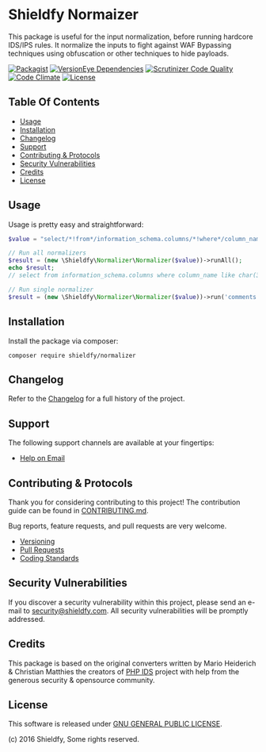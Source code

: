 # Shieldfy Normaizer

This package is useful for the input normalization, before running hardcore IDS/IPS rules. It normalize the inputs to fight against WAF Bypassing techniques using obfuscation or other techniques to hide payloads.

[![Packagist](https://img.shields.io/packagist/v/shieldfy/normalizer.svg?label=Packagist&style=flat-square)](https://packagist.org/packages/shieldfy/normalizer)
[![VersionEye Dependencies](https://img.shields.io/versioneye/d/php/shieldfy:normalizer.svg?label=Dependencies&style=flat-square)](https://www.versioneye.com/php/shieldfy:normalizer/)
[![Scrutinizer Code Quality](https://img.shields.io/scrutinizer/g/shieldfy/normalizer.svg?label=Scrutinizer&style=flat-square)](https://scrutinizer-ci.com/g/shieldfy/normalizer/)
[![Code Climate](https://img.shields.io/codeclimate/github/shieldfy/normalizer.svg?label=CodeClimate&style=flat-square)](https://codeclimate.com/github/shieldfy/normalizer)
[![License](https://img.shields.io/packagist/l/shieldfy/normalizer.svg?label=License&style=flat-square)](https://github.com/shieldfy/normalizer/blob/develop/LICENSE)


## Table Of Contents

- [Usage](#usage)
- [Installation](#installation)
- [Changelog](#changelog)
- [Support](#support)
- [Contributing & Protocols](#contributing--protocols)
- [Security Vulnerabilities](#security-vulnerabilities)
- [Credits](#credits)
- [License](#license)


## Usage

Usage is pretty easy and straightforward:

```php
$value = "select/*!from*/information_schema.columns/*!where*/column_name%20/*!like*/char(37,%20112,%2097,%20115,%20115,%2037)";

// Run all normalizers
$result = (new \Shieldfy\Normalizer\Normalizer($value))->runAll();
echo $result;
// select from information_schema.columns where column_name like char(37, 112, 97, 115, 115, 37) %pass%

// Run single normalizer
$result = (new \Shieldfy\Normalizer\Normalizer($value))->run('comments');
```


## Installation

Install the package via composer:
```shell
composer require shieldfy/normalizer
```


## Changelog

Refer to the [Changelog](CHANGELOG.md) for a full history of the project.


## Support

The following support channels are available at your fingertips:

- [Help on Email](mailto:team@shieldfy.com)


## Contributing & Protocols

Thank you for considering contributing to this project! The contribution guide can be found in [CONTRIBUTING.md](CONTRIBUTING.md).

Bug reports, feature requests, and pull requests are very welcome.

- [Versioning](CONTRIBUTING.md#versioning)
- [Pull Requests](CONTRIBUTING.md#pull-requests)
- [Coding Standards](CONTRIBUTING.md#coding-standards)


## Security Vulnerabilities

If you discover a security vulnerability within this project, please send an e-mail to [security@shieldfy.com](security@shieldfy.com). All security vulnerabilities will be promptly addressed.


## Credits

This package is based on the original converters written by Mario Heiderich & Christian Matthies the creators of [PHP IDS](https://github.com/PHPIDS/PHPIDS/) project with help from the generous security & opensource community.


## License

This software is released under [GNU GENERAL PUBLIC LICENSE](LICENSE).

(c) 2016 Shieldfy, Some rights reserved.
